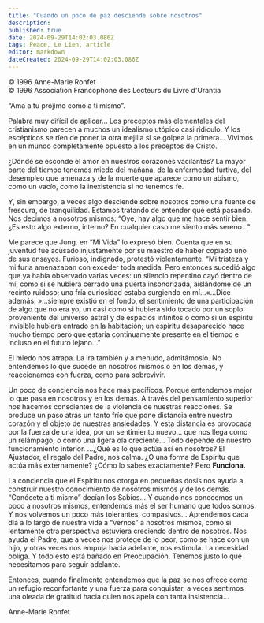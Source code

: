```yaml
---
title: "Cuando un poco de paz desciende sobre nosotros"
description: 
published: true
date: 2024-09-29T14:02:03.086Z
tags: Peace, Le Lien, article
editor: markdown
dateCreated: 2024-09-29T14:02:03.086Z
---
```


<p class="v-card tema v-sheet--gris claro aclarar-3 px-2">© 1996 Anne-Marie Ronfet<br>© 1996 Association Francophone des Lecteurs du Livre d'Urantia</p>


“Ama a tu prójimo como a ti mismo”.

Palabra muy difícil de aplicar... Los preceptos más elementales del cristianismo parecen a muchos un idealismo utópico casi ridículo. Y los escépticos se ríen de poner la otra mejilla si se golpea la primera... Vivimos en un mundo completamente opuesto a los preceptos de Cristo.

¿Dónde se esconde el amor en nuestros corazones vacilantes? La mayor parte del tiempo tenemos miedo del mañana, de la enfermedad furtiva, del desempleo que amenaza y de la muerte que aparece como un abismo, como un vacío, como la inexistencia si no tenemos fe.

Y, sin embargo, a veces algo desciende sobre nosotros como una fuente de frescura, de tranquilidad. Estamos tratando de entender qué está pasando. Nos decimos a nosotros mismos: “Oye, hay algo que me hace sentir bien. ¿Es esto algo externo, interno? En cualquier caso me siento más sereno..."

Me parece que Jung. en “Mi Vida” lo expresó bien. Cuenta que en su juventud fue acusado injustamente por su maestro de haber copiado uno de sus ensayos. Furioso, indignado, protestó violentamente. “Mi tristeza y mi furia amenazaban con exceder toda medida. Pero entonces sucedió algo que ya había observado varias veces: un silencio repentino cayó dentro de mí, como si se hubiera cerrado una puerta insonorizada, aislándome de un recinto ruidoso; una fría curiosidad estaba surgiendo en mí...«...Dice además: »...siempre existió en el fondo, el sentimiento de una participación de algo que no era yo, un casi como si hubiera sido tocado por un soplo proveniente del universo astral y de espacios infinitos o como si un espíritu invisible hubiera entrado en la habitación; un espíritu desaparecido hace mucho tiempo pero que estaría continuamente presente en el tiempo e incluso en el futuro lejano..."

El miedo nos atrapa. La ira también y a menudo, admitámoslo. No entendemos lo que sucede en nosotros mismos o en los demás, y reaccionamos con fuerza, como para sobrevivir.

Un poco de conciencia nos hace más pacíficos. Porque entendemos mejor lo que pasa en nosotros y en los demás. A través del pensamiento superior nos hacemos conscientes de la violencia de nuestras reacciones. Se produce un paso atrás un tanto frío que pone distancia entre nuestro corazón y el objeto de nuestras ansiedades. Y esta distancia es provocada por la fuerza de una idea, por un sentimiento nuevo... que nos llega como un relámpago, o como una ligera ola creciente... Todo depende de nuestro funcionamiento interior. ...¿Qué es lo que actúa así en nosotros? El Ajustador, el regalo del Padre, nos calma. ¿O una forma de Espíritu que actúa más externamente? ¿Cómo lo sabes exactamente? Pero **Funciona.**

La conciencia que el Espíritu nos otorga en pequeñas dosis nos ayuda a construir nuestro conocimiento de nosotros mismos y de los demás. “Conócete a ti mismo” decían los Sabios... Y cuando nos conocemos un poco a nosotros mismos, entendemos más el ser humano que todos somos. Y nos volvemos un poco más tolerantes, compasivos... Aprendemos cada día a lo largo de nuestra vida a “vernos” a nosotros mismos, como si lentamente otra perspectiva estuviera creciendo dentro de nosotros. Nos ayuda el Padre, que a veces nos protege de lo peor, como se hace con un hijo, y otras veces nos empuja hacia adelante, nos estimula. La necesidad obliga. Y todo esto está bañado en Preocupación. Tenemos justo lo que necesitamos para seguir adelante.

Entonces, cuando finalmente entendemos que la paz se nos ofrece como un refugio reconfortante y una fuerza para conquistar, a veces sentimos una oleada de gratitud hacia quien nos apela con tanta insistencia...

Anne-Marie Ronfet


